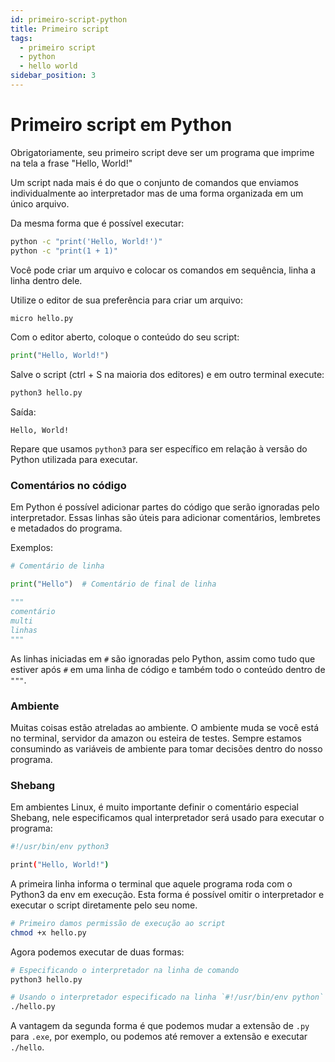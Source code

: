 ```yaml
---
id: primeiro-script-python
title: Primeiro script
tags:
  - primeiro script
  - python
  - hello world
sidebar_position: 3
---
```


# Primeiro script em Python

Obrigatoriamente, seu primeiro script deve ser um programa que imprime na tela a frase "Hello, World!"

Um script nada mais é do que o conjunto de comandos que enviamos individualmente ao interpretador mas de uma forma
organizada em um único arquivo.

Da mesma forma que é possível executar:

```bash
python -c "print('Hello, World!')"
python -c "print(1 + 1)"
```

Você pode criar um arquivo e colocar os comandos em sequência, linha a linha dentro dele.

Utilize o editor de sua preferência para criar um arquivo:

```bash
micro hello.py
```

Com o editor aberto, coloque o conteúdo do seu script:

```python
print("Hello, World!")
```

Salve o script (ctrl + S na maioria dos editores) e em outro terminal execute:

```bash
python3 hello.py
```

Saída:

```
Hello, World!
```

Repare que usamos `python3` para ser específico em relação à versão do Python utilizada para executar.

### Comentários no código

Em Python é possível adicionar partes do código que serão ignoradas pelo interpretador. Essas linhas são úteis para
adicionar comentários, lembretes e metadados do programa.

Exemplos:

```python
# Comentário de linha

print("Hello")  # Comentário de final de linha

"""
comentário 
multi
linhas
"""
```

As linhas iniciadas em `#` são ignoradas pelo Python, assim como tudo que estiver após `#` em uma linha de código e
também todo o conteúdo dentro de `"""`.

### Ambiente

Muitas coisas estão atreladas ao ambiente. O ambiente muda se você está no terminal, servidor
da amazon ou esteira de testes. Sempre estamos consumindo as variáveis de ambiente para tomar
decisões dentro do nosso programa.

### Shebang

Em ambientes Linux, é muito importante definir o comentário especial Shebang, nele especificamos qual interpretador será
usado para executar o programa:

```bash
#!/usr/bin/env python3

print("Hello, World!")
```

A primeira linha informa o terminal que aquele programa roda com o Python3 da env em execução. Esta forma é possível
omitir o interpretador e executar o script diretamente pelo seu nome.

```bash
# Primeiro damos permissão de execução ao script
chmod +x hello.py
```

Agora podemos executar de duas formas:

```bash
# Especificando o interpretador na linha de comando
python3 hello.py

# Usando o interpretador especificado na linha `#!/usr/bin/env python`
./hello.py
```

A vantagem da segunda forma é que podemos mudar a extensão de `.py` para `.exe`, por exemplo, ou podemos até remover a
extensão e executar `./hello`.


